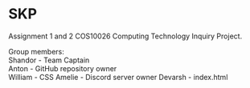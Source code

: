 # SKP
Assignment 1 and 2 COS10026 Computing Technology Inquiry Project.

Group members:  
Shandor - Team Captain  
Anton - GitHub repository owner  
William - CSS
Amelie - Discord server owner
Devarsh - index.html
